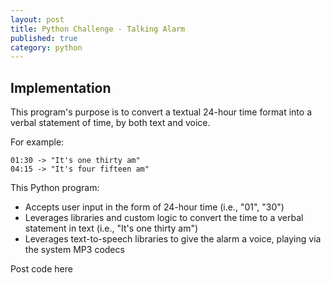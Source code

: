 ```yaml
---
layout: post
title: Python Challenge - Talking Alarm
published: true
category: python
---
```


## Implementation
This program's purpose is to convert a textual 24-hour time format into a verbal statement of time, by both text and voice.

For example:
```
01:30 -> "It's one thirty am"
04:15 -> "It's four fifteen am"
```

This Python program:
* Accepts user input in the form of 24-hour time (i.e., "01", "30")
* Leverages libraries and custom logic to convert the time to a verbal statement in text (i.e., "It's one thirty am")
* Leverages text-to-speech libraries to give the alarm a voice, playing via the system MP3 codecs

Post code here
